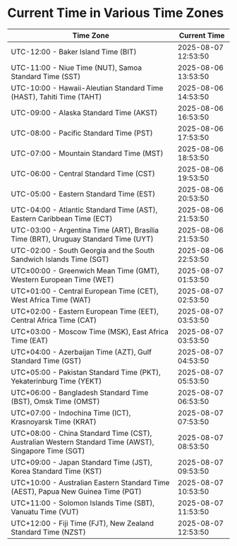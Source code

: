 # Current Time in Various Time Zones

| Time Zone | Current Time |
|-----------|--------------|
| UTC-12:00 - Baker Island Time (BIT) | 2025-08-07 12:53:50 |
| UTC-11:00 - Niue Time (NUT), Samoa Standard Time (SST) | 2025-08-06 13:53:50 |
| UTC-10:00 - Hawaii-Aleutian Standard Time (HAST), Tahiti Time (TAHT) | 2025-08-06 14:53:50 |
| UTC-09:00 - Alaska Standard Time (AKST) | 2025-08-06 16:53:50 |
| UTC-08:00 - Pacific Standard Time (PST) | 2025-08-06 17:53:50 |
| UTC-07:00 - Mountain Standard Time (MST) | 2025-08-06 18:53:50 |
| UTC-06:00 - Central Standard Time (CST) | 2025-08-06 19:53:50 |
| UTC-05:00 - Eastern Standard Time (EST) | 2025-08-06 20:53:50 |
| UTC-04:00 - Atlantic Standard Time (AST), Eastern Caribbean Time (ECT) | 2025-08-06 21:53:50 |
| UTC-03:00 - Argentina Time (ART), Brasília Time (BRT), Uruguay Standard Time (UYT) | 2025-08-06 21:53:50 |
| UTC-02:00 - South Georgia and the South Sandwich Islands Time (SGT) | 2025-08-06 22:53:50 |
| UTC±00:00 - Greenwich Mean Time (GMT), Western European Time (WET) | 2025-08-07 01:53:50 |
| UTC+01:00 - Central European Time (CET), West Africa Time (WAT) | 2025-08-07 02:53:50 |
| UTC+02:00 - Eastern European Time (EET), Central Africa Time (CAT) | 2025-08-07 03:53:50 |
| UTC+03:00 - Moscow Time (MSK), East Africa Time (EAT) | 2025-08-07 03:53:50 |
| UTC+04:00 - Azerbaijan Time (AZT), Gulf Standard Time (GST) | 2025-08-07 04:53:50 |
| UTC+05:00 - Pakistan Standard Time (PKT), Yekaterinburg Time (YEKT) | 2025-08-07 05:53:50 |
| UTC+06:00 - Bangladesh Standard Time (BST), Omsk Time (OMST) | 2025-08-07 06:53:50 |
| UTC+07:00 - Indochina Time (ICT), Krasnoyarsk Time (KRAT) | 2025-08-07 07:53:50 |
| UTC+08:00 - China Standard Time (CST), Australian Western Standard Time (AWST), Singapore Time (SGT) | 2025-08-07 08:53:50 |
| UTC+09:00 - Japan Standard Time (JST), Korea Standard Time (KST) | 2025-08-07 09:53:50 |
| UTC+10:00 - Australian Eastern Standard Time (AEST), Papua New Guinea Time (PGT) | 2025-08-07 10:53:50 |
| UTC+11:00 - Solomon Islands Time (SBT), Vanuatu Time (VUT) | 2025-08-07 11:53:50 |
| UTC+12:00 - Fiji Time (FJT), New Zealand Standard Time (NZST) | 2025-08-07 12:53:50 |
